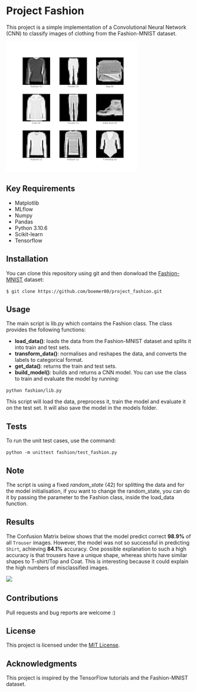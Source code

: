 # Project Fashion

This project is a simple implementation of a Convolutional Neural Network (CNN) to classify images of clothing from the Fashion-MNIST dataset.

![](images/images_sample.png)

## Key Requirements
- Matplotlib
- MLflow
- Numpy
- Pandas
- Python 3.10.6
- Scikit-learn
- Tensorflow

## Installation
You can clone this repository using git and then donwload the [Fashion-MNIST](https://github.com/zalandoresearch/fashion-mnist) dataset:

```$ git clone https://github.com/boemer00/project_fashion.git```

## Usage
The main script is lib.py which contains the Fashion class. The class provides the following functions:

- **load_data()**: loads the data from the Fashion-MNIST dataset and splits it into train and test sets.
- **transform_data()**: normalises and reshapes the data, and converts the labels to categorical format.
- **get_data()**: returns the train and test sets.
- **build_model()**: builds and returns a CNN model.
You can use the class to train and evaluate the model by running:

```python fashion/lib.py```

This script will load the data, preprocess it, train the model and evaluate it on the test set. It will also save the model in the models folder.

## Tests
To run the unit test cases, use the command:

```python -m unittest fashion/test_fashion.py```

## Note
The script is using a fixed *random_state* (42) for splitting the data and for the model initialisation, if you want to change the random_state, you can do it by passing the parameter to the Fashion class, inside the load_data function.

## Results
The Confusion Matrix below shows that the model predict correct **98.9%** of all `Trouser` images. However, the model was not so successful in predicting `Shirt`, achieving **84.1%** accuracy. One possible explanation to such a high accuracy is that trousers have a unique shape, whereas shirts have similar shapes to T-shirt/Top and Coat. This is interesting because it could explain the high numbers of misclassified images.

![](images/confusion_matrix.png)

## Contributions
Pull requests and bug reports are welcome :)

## License
This project is licensed under the [MIT License](https://github.com/zalandoresearch/fashion-mnist/blob/master/LICENSE).

## Acknowledgments
This project is inspired by the TensorFlow tutorials and the Fashion-MNIST dataset.
